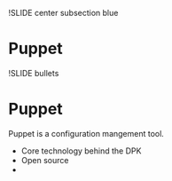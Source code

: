 !SLIDE center subsection blue

# Puppet

!SLIDE bullets

# Puppet

Puppet is a configuration mangement tool. 

* Core technology behind the DPK
* Open source
* 